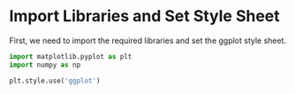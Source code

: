 # Import Libraries and Set Style Sheet

First, we need to import the required libraries and set the ggplot style sheet.

```python
import matplotlib.pyplot as plt
import numpy as np

plt.style.use('ggplot')
```
